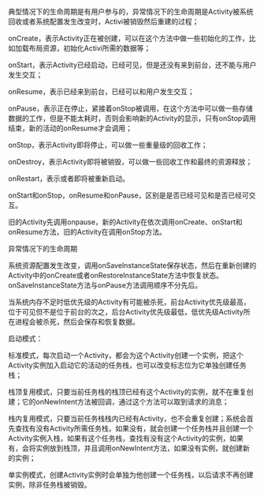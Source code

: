 典型情况下的生命周期是有用户参与的，异常情况下的生命周期是Activity被系统回收或者系统配置发生改变时，Activi被销毁然后重建的过程；

onCreate，表示Activity正在被创建，可以在这个方法中做一些初始化的工作，比如加载布局资源，初始化Activi所需的数据等；

onStart，表示Activity已经启动，已经可见，但是还没有来到前台，还不能与用户发生交互；

onResume，表示已经来到前台，已经可以和用户发生交互；

onPause，表示正在停止，紧接着onStop被调用，在这个方法中可以做一些存储数据的工作，但是不能太耗时，否则会影响新的Activity的显示，只有onStop调用结束，新的活动的onResume才会调用；

onStop，表示Activity即将停止，可以做一些重量级的回收工作；

onDestroy，表示Activity即将被销毁，可以做一些回收工作和最终的资源释放；

onRestart，表示或者即将被重新启动。



onStart和onStop，onResume和onPause，区别是是否已经可见和是否已经可交互。

旧的Activity先调用onpause，新的Activity在依次调用onCreate、onStart和onResume方法，旧的Activity在调用onStop方法。



异常情况下的生命周期

系统资源配置发生改变，调用onSaveInstanceState保存状态，然后在重新创建的Activity中的onCreate或者onRestoreInstanceState方法中恢复状态。onSaveInstanceState方法与onPause方法调用顺序不分先后。

当系统内存不足时低优先级的Activity有可能被杀死，前台Activity优先级最高，位于可见但不是位于前台的次之，后台Activity优先级最低，低优先级Activity所在进程会被杀死，然后会保存和恢复数据。



启动模式：

标准模式，每次启动一个Activity，都会为这个Activity创建一个实例，把这个Activity实例加入启动它的活动的任务栈，也可以改变标志位为它单独创建任务栈；

栈顶复用模式，只要当前任务栈的栈顶已经有这个Activity的实例，就不在重复创建；它的onNewIntent方法被回调，通过这个方法可以取到请求的消息；

栈内复用模式，只要当前任务栈栈内已经有Activity，也不会重复创建；系统会首先查找有没有Activity所需任务栈，如果没有，就会创建一个任务栈并且创建一个Activity实例入栈，如果有这个任务栈，查找有没有这个Activity的实例，如果有，会将实例放到栈顶，并且调用onNewIntent方法，如果没有实例，就创建新的实例；

单实例模式，创建Activity实例时会单独为他创建一个任务栈，以后请求不再创建实例，除非任务栈被销毁。



